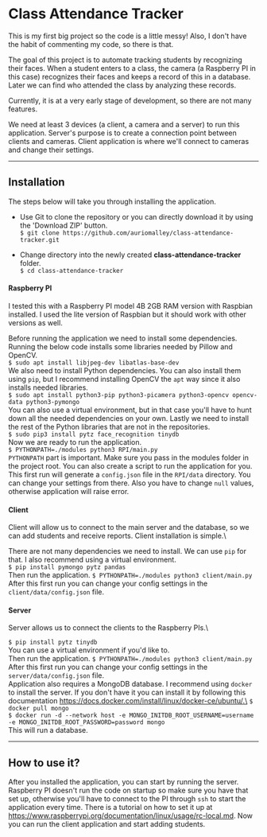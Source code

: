 Class Attendance Tracker
========================
This is my first big project so the code is a little messy! Also,
I don't have the habit of commenting my code, so there is that.

The goal of this project is to automate tracking students
by recognizing their faces. When a student enters to a class,
the camera (a Raspberry PI in this case) recognizes their faces
and keeps a record of this in a database. Later we can find
who attended the class by analyzing these records.

Currently, it is at a very early stage of development, so there
are not many features.

We need at least 3 devices (a client, a camera and a server)
to run this application. Server's purpose is to create a connection
point between clients and cameras. Client application is where we'll
connect to cameras and change their settings.

***

Installation
------------

The steps below will take you through installing the application.

* Use Git to clone the repository or you can directly download it
  by using the 'Download ZIP' button.  
  `$ git clone https://github.com/auriomalley/class-attendance-tracker.git`
  
* Change directory into the newly created **class-attendance-tracker**
  folder.  
  `$ cd class-attendance-tracker`

#### Raspberry PI

I tested this with a Raspberry PI model 4B 2GB RAM version with
Raspbian installed. I used the lite version of Raspbian but it
should work with other versions as well.

Before running the application we need to install some dependencies.
Running the below code installs some libraries needed by Pillow and
OpenCV.\
`$ sudo apt install libjpeg-dev libatlas-base-dev`\
We also need to install Python dependencies. You can also
install them using `pip`, but I recommend installing OpenCV the `apt` way
since it also installs needed libraries.\
`$ sudo apt install python3-pip python3-picamera python3-opencv opencv-data python3-pymongo`\
You can also use a virtual environment, but in that case you'll have to
hunt down all the needed dependencies on your own.
Lastly we need to install the rest of the Python libraries that are
not in the repositories.\
`$ sudo pip3 install pytz face_recognition tinydb`\
Now we are ready to run the application.\
`$ PYTHONPATH=./modules python3 RPI/main.py`\
`PYTHONPATH` part is important. Make sure you pass in the modules folder in
the project root. You can also create a script to run the application
for you.\
This first run will generate a `config.json` file in the `RPI/data` directory.
You can change your settings from there. Also you have to change `null`
values, otherwise application will raise error.

#### Client

Client will allow us to connect to the main server and the database,
so we can add students and receive reports. Client installation is simple.\

There are not many dependencies we need to install. We can use `pip` for that.
I also recommend using a virtual environment.\
`$ pip install pymongo pytz pandas`\
Then run the application.
`$ PYTHONPATH=./modules python3 client/main.py`\
After this first run you can change your config settings in the 
`client/data/config.json` file.
 
#### Server

Server allows us to connect the clients to the Raspberry PIs.\

`$ pip install pytz tinydb`\
You can use a virtual environment if you'd like to.\
Then run the application.
`$ PYTHONPATH=./modules python3 client/main.py`\
After this first run you can change your config settings in the 
`server/data/config.json` file.\
Application also requires a MongoDB database. I recommend using `docker` to
install the server. If you don't have it you can install it by following
this documentation https://docs.docker.com/install/linux/docker-ce/ubuntu/.\
`$ docker pull mongo`\
`$ docker run -d --network host
   -e MONGO_INITDB_ROOT_USERNAME=username
   -e MONGO_INITDB_ROOT_PASSWORD=password mongo`\
This will run a database.

***

How to use it?
--------------
After you installed the application, you can start by running the server.
Raspberry PI doesn't run the code on startup so make sure you have that
set up, otherwise you'll have to connect to the PI through `ssh` to start
the application every time. There is a tutorial on how to set it up
at https://www.raspberrypi.org/documentation/linux/usage/rc-local.md. Now
you can run the client application and start adding students.


